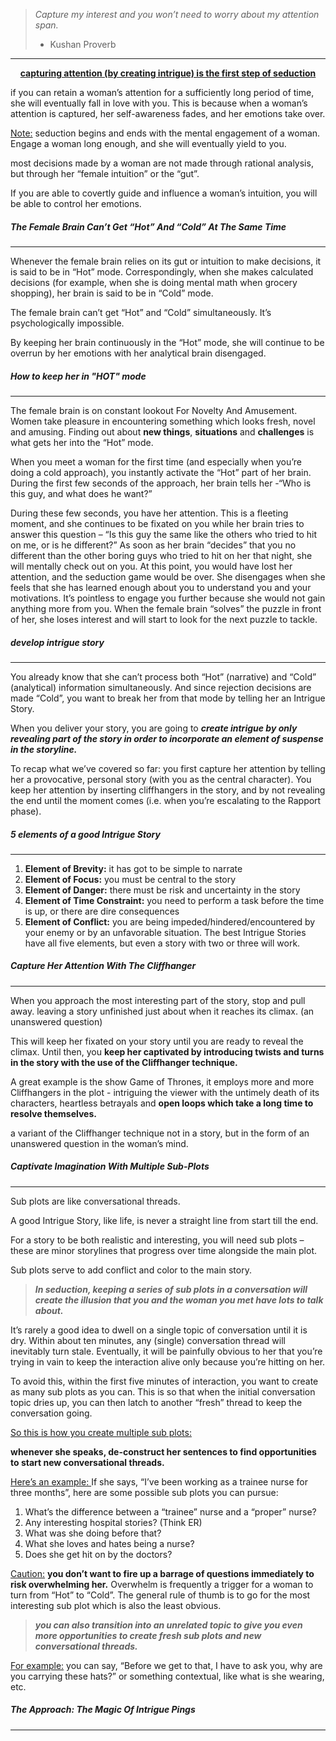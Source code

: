 >*Capture my interest and you won’t need to worry about my attention span.*
>
>- Kushan Proverb
---

<center> <b><u>capturing attention (by creating intrigue) is the first step of seduction</b></u></center>

if you can retain a woman’s attention for a sufficiently long period of time, she will eventually fall in love with you. 
This is because when a woman’s attention is captured, her self-awareness fades, and her emotions take over.

<u>Note:</u>
seduction begins and ends with the mental engagement of a woman. Engage a woman long enough, and she will eventually yield to you.

most decisions made by a woman are not made through rational analysis, but through her “female intuition” or the “gut”.

If you are able to covertly guide and influence a woman’s intuition, you will be able to control her emotions.

##### The Female Brain Can’t Get “Hot” And “Cold” At The Same Time
---
Whenever the female brain relies on its gut or intuition to make decisions, it is said to be in “Hot” mode. 
Correspondingly, when she makes calculated decisions (for example, when she is doing mental math when grocery shopping), her brain is said to be in “Cold” mode.

The female brain can’t get “Hot” and “Cold” simultaneously. It’s psychologically impossible.

By keeping her brain continuously in the “Hot” mode, she will continue to be overrun by her emotions with her analytical brain disengaged.


##### How to keep her in "HOT" mode
---
The female brain is on constant lookout For Novelty And Amusement.
Women take pleasure in encountering something which looks fresh, novel and amusing.
Finding out about **new things**, **situations** and **challenges** is what gets her into the “Hot” mode.

When you meet a woman for the first time (and especially when you’re doing a cold approach), you instantly activate the “Hot” part of her brain. 
During the first few seconds of the approach, her brain tells her -“Who is this guy, and what does he want?”


During these few seconds, you have her attention. This is a fleeting moment, and she continues to be fixated on you while her brain tries to answer this question – “Is this guy the same like the others who tried to hit on me, or is he different?”
As soon as her brain “decides” that you no different than the other boring guys who tried to hit on her that night, she will mentally check out on you. At this point, you would have lost her attention, and the seduction game would be over.
She disengages when she feels that she has learned enough about you to understand you and your motivations. It’s pointless to engage you further because she would not gain anything more from you.
When the female brain “solves” the puzzle in front of her, she loses interest and will start to look for the next puzzle to tackle.

##### develop intrigue story
---
You already know that she can’t process both “Hot” (narrative) and “Cold” (analytical) information simultaneously. 
And since rejection decisions are made “Cold”, you want to break her from that mode by telling her an Intrigue Story.

When you deliver your story, you are going to ***create intrigue by only revealing part of the story in order to incorporate an element of suspense in the storyline.***

To recap what we’ve covered so far: 
you first capture her attention by telling her a provocative, personal story (with you as the central character).
You keep her attention by inserting cliffhangers in the story, and by not revealing the end until the moment comes (i.e. when you’re escalating to the Rapport phase).

##### 5 elements of a good Intrigue Story
---
1. **Element of Brevity:** it has got to be simple to narrate 
2. **Element of Focus:** you must be central to the story 
3. **Element of Danger:** there must be risk and uncertainty in the story 
4. **Element of Time Constraint:** you need to perform a task before the time is up, or there are dire consequences 
5. **Element of Conflict:** you are being impeded/hindered/encountered by your enemy or by an unfavorable situation.
The best Intrigue Stories have all five elements, but even a story with two or three will work.

##### Capture Her Attention With The Cliffhanger 
---

When you approach the most interesting part of the story, stop and pull away. 
leaving a story unfinished just about when it reaches its climax. (an unanswered question)

This will keep her fixated on your story until you are ready to reveal the climax. Until then, you **keep her captivated by introducing twists and turns in the story with the use of the Cliffhanger technique.**

A great example is the show Game of Thrones, it employs more and more Cliffhangers in the plot - intriguing the viewer with the untimely death of its characters, heartless betrayals and **open loops which take a long time to resolve themselves.**

a variant of the Cliffhanger technique not in a story, but in the form of an unanswered question in the woman’s mind.

##### Captivate Imagination With Multiple Sub-Plots
---
Sub plots are like conversational threads. 

A good Intrigue Story, like life, is never a straight line from start till the end. 

For a story to be both realistic and interesting, you will need sub plots – these are minor storylines that progress over time alongside the main plot.

Sub plots serve to add conflict and color to the main story.

>***In seduction, keeping a series of sub plots in a conversation will create the illusion that you and the woman you met have lots to talk about.***

It’s rarely a good idea to dwell on a single topic of conversation until it is dry. Within about ten minutes, any (single) conversation thread will inevitably turn stale.
Eventually, it will be painfully obvious to her that you’re trying in vain to keep the interaction alive only because you’re hitting on her.

To avoid this, within the first five minutes of interaction, you want to create as many sub plots as you can. 
This is so that when the initial conversation topic dries up, you can then latch to another “fresh” thread to keep the conversation going.

<u>So this is how you create multiple sub plots:</u>

**whenever she speaks, de-construct her sentences to find opportunities to start new conversational threads.**

<u>Here’s an example: </u>
If she says, “I’ve been working as a trainee nurse for three months”, here are some possible sub plots you can pursue:
1. What’s the difference between a “trainee” nurse and a “proper” nurse?
2. Any interesting hospital stories? (Think ER) 
3. What was she doing before that?
4. What she loves and hates being a nurse?
5. Does she get hit on by the doctors?

<u>Caution:</u>
**you don’t want to fire up a barrage of questions immediately to risk overwhelming her.**
Overwhelm is frequently a trigger for a woman to turn from “Hot” to “Cold”. The general rule of thumb is to go for the most interesting sub plot which is also the least obvious.

> ***you can also transition into an unrelated topic to give you even more opportunities to create fresh sub plots and new conversational threads.***

<u>For example:</u>
you can say, “Before we get to that, I have to ask you, why are you carrying these hats?” or something contextual, like what is she wearing, etc.


##### The Approach: The Magic Of Intrigue Pings
---


